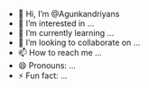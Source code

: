 - 👋 Hi, I’m @Agunkandriyans
- 👀 I’m interested in ...
- 🌱 I’m currently learning ...
- 💞️ I’m looking to collaborate on ...
- 📫 How to reach me ...
- 😄 Pronouns: ...
- ⚡ Fun fact: ...

<!---
Agunkandriyans/Agunkandriyans is a ✨ special ✨ repository because its `README.md` (this file) appears on your GitHub profile.
You can click the Preview link to take a look at your changes.
--->
